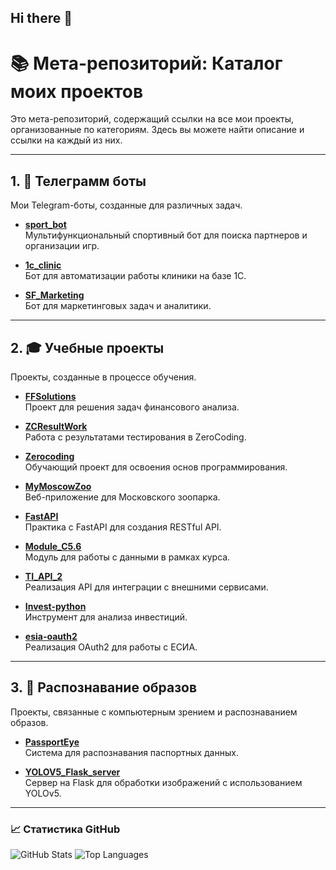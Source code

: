 ## Hi there 👋

# 📚 Мета-репозиторий: Каталог моих проектов

Это мета-репозиторий, содержащий ссылки на все мои проекты, организованные по категориям. Здесь вы можете найти описание и ссылки на каждый из них.

---

## 1. 🤖 Телеграмм боты

Мои Telegram-боты, созданные для различных задач.

- **[sport_bot](https://github.com/Slava-inc/sport_bot)**  
  Мультифункциональный спортивный бот для поиска партнеров и организации игр.

- **[1c_clinic](https://github.com/Slava-inc/1c_clinic)**  
  Бот для автоматизации работы клиники на базе 1С.

- **[SF_Marketing](https://github.com/Slava-inc/SF_Marketing)**  
  Бот для маркетинговых задач и аналитики.

---

## 2. 🎓 Учебные проекты

Проекты, созданные в процессе обучения.

- **[FFSolutions](https://github.com/Slava-inc/FFSolutions)**  
  Проект для решения задач финансового анализа.

- **[ZCResultWork](https://github.com/Slava-inc/ZCResultWork)**  
  Работа с результатами тестирования в ZeroCoding.

- **[Zerocoding](https://github.com/Slava-inc/Zerocoding)**  
  Обучающий проект для освоения основ программирования.

- **[MyMoscowZoo](https://github.com/Slava-inc/MyMoscowZoo)**  
  Веб-приложение для Московского зоопарка.

- **[FastAPI](https://github.com/Slava-inc/FastAPI)**  
  Практика с FastAPI для создания RESTful API.

- **[Module_C5.6](https://github.com/Slava-inc/Module_C5.6)**  
  Модуль для работы с данными в рамках курса.

- **[TI_API_2](https://github.com/Slava-inc/TI_API_2)**  
  Реализация API для интеграции с внешними сервисами.

- **[Invest-python](https://github.com/Slava-inc/Invest-python)**  
  Инструмент для анализа инвестиций.

- **[esia-oauth2](https://github.com/Slava-inc/esia-oauth2)**  
  Реализация OAuth2 для работы с ЕСИА.

---

## 3. 🧠 Распознавание образов

Проекты, связанные с компьютерным зрением и распознаванием образов.

- **[PassportEye](https://github.com/Slava-inc/PassportEye)**  
  Система для распознавания паспортных данных.

- **[YOLOV5_Flask_server](https://github.com/Slava-inc/YOLOV5_Flask_server)**  
  Сервер на Flask для обработки изображений с использованием YOLOv5.

---

### 📈 Статистика GitHub

![GitHub Stats](https://github-readme-stats.vercel.app/api?username=Slava-inc&show_icons=true&theme=dark)
![Top Languages](https://github-readme-stats.vercel.app/api/top-langs/?username=Slava-inc&layout=compact&theme=dark)


